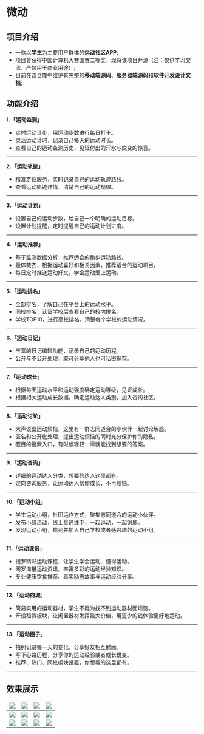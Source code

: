 # 微动
## 项目介绍
- 一款以**学生**为主要用户群体的**运动社区APP**;
- 项目曾获得中国计算机大赛国赛二等奖，现将该项目开源（注：仅供学习交流、严禁用于商业用途）;
- 目前在该仓库中维护有完整的**移动端源码**、**服务器端源码**和**软件开发设计文档**;
## 功能介绍
**1.「运动监测」**
- 实时运动计步，用运动步数进行每日打卡。
- 灵活运动计时，记录自己每天的运动时长。
- 查看自己的运动监测历史，见证付出的汗水与蜕变的惊喜。
----
**2.「运动轨迹」**
- 精准定位服务，实时记录自己的运动轨迹路线。
- 查看运动轨迹详情，清楚自己的运动规律。
----
**3.「运动计划」**
- 设置自己的运动步数，给自己一个明确的运动目标。
- 设置计划提醒，定时提醒自己的运动计划进度。
----
**4.「运动推荐」**
- 基于监测数据分析，推荐适合的跑步运动路线。
- 量体裁衣，根据运动喜好和相关因素，推荐适合的运动项目。
- 每日定时推送运动好文，学会运动爱上运动。
----
**5.「运动排名」**
- 全部排名，了解自己在平台上的运动水平。
- 同校排名，认证学校后查看自己的校内排名。
- 学校TOP10，进行高校排名，清楚每个学校的运动情况。
----
**6.「运动日记」**
- 丰富的日记编辑功能，记录自己的运动历程。
- 公开与不公开处理，既可分享他人也可私密保存。
----
**7.「运动成长」**
- 根据每天运动水平和运动强度确定运动等级，见证成长。
- 根据相关运动成长数据，确定运动达人类别，加入咨询社区。
----
**8.「运动讨论」**
- 大声说出运动烦恼，这里有一群志同道合的小伙伴一起讨论解惑。
- 匿名和公开化处理，提出运动烦恼的同时充分保护你的隐私。
- 醒目的搜索入口，有时候轻轻一滑就能找到想要的答案。
----
**9.「运动咨询」**
- 详细的运动达人分类，想要的达人这里都有。
- 定向咨询服务，让运动达人帮你成长，不再烦恼。
----
**10.「运动小组」**
- 学生运动小组，社团运作方式，聚集志同道合的运动小伙伴。
- 发布小组活动，线上贯通线下，一起运动，一起锻炼。
- 发现运动小组，找到并加入自己学校或者感兴趣的运动小组。
----
**11.「运动课讯」**
- 搜罗精彩运动课程，让学生学会运动、懂得运动。
- 网罗海量运动资讯，丰富多彩的运动经验知识。
- 专业健康饮食推荐、真实励志故事与运动经验分享。
----
**12.「运动商城」**
- 简易实用的运动器材，学生不再为找不到运动器材而烦恼。
- 开设租赁板块，让闲置器材发挥最大价值，用更少的钱体验更好地运动。
----
**13.「运动圈子」**
- 拍照记录每一天的变化，分享好友相互勉励。
- 写下心路历程，分享你的运动经验或者成长蜕变。
- 推荐、热门、同校板块设置，你想看的这里都有。
----
## 效果展示
| ![](https://upload-images.jianshu.io/upload_images/15955542-ae1898781a012dfd.gif?imageMogr2/auto-orient/strip) | ![](https://upload-images.jianshu.io/upload_images/15955542-ae1898781a012dfd.gif?imageMogr2/auto-orient/strip) | ![](https://upload-images.jianshu.io/upload_images/15955542-ae1898781a012dfd.gif?imageMogr2/auto-orient/strip) | ![](https://upload-images.jianshu.io/upload_images/15955542-ae1898781a012dfd.gif?imageMogr2/auto-orient/strip) |
|  ----  | ----  |  ----  | ----  |
| ![](https://upload-images.jianshu.io/upload_images/15955542-ae1898781a012dfd.gif?imageMogr2/auto-orient/strip) | ![](https://upload-images.jianshu.io/upload_images/15955542-ae1898781a012dfd.gif?imageMogr2/auto-orient/strip) | ![](https://upload-images.jianshu.io/upload_images/15955542-ae1898781a012dfd.gif?imageMogr2/auto-orient/strip) | ![](https://upload-images.jianshu.io/upload_images/15955542-ae1898781a012dfd.gif?imageMogr2/auto-orient/strip) |
| ![](https://upload-images.jianshu.io/upload_images/15955542-ae1898781a012dfd.gif?imageMogr2/auto-orient/strip) | ![](https://upload-images.jianshu.io/upload_images/15955542-ae1898781a012dfd.gif?imageMogr2/auto-orient/strip) | ![](https://upload-images.jianshu.io/upload_images/15955542-ae1898781a012dfd.gif?imageMogr2/auto-orient/strip) | ![](https://upload-images.jianshu.io/upload_images/15955542-ae1898781a012dfd.gif?imageMogr2/auto-orient/strip) |
